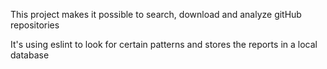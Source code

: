 This project makes it possible to search, download and analyze gitHub repositories

It's using eslint to look for certain patterns and stores the reports in a local database
